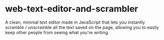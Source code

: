 # web-text-editor-and-scrambler
A clean, minimal text editor made in JavaScript that lets you instantly scramble / unscramble all the text saved on the page, allowing you to easily keep other people from seeing what you're writing.
